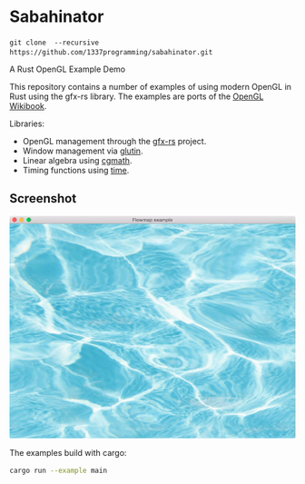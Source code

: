 # Sabahinator

`git clone  --recursive https://github.com/1337programming/sabahinator.git`

A Rust OpenGL Example Demo

This repository contains a number of examples of using modern OpenGL in Rust using the gfx-rs library. The examples are ports of the [OpenGL Wikibook](https://en.wikibooks.org/wiki/OpenGL_Programming).

Libraries:
 - OpenGL management through the [gfx-rs][] project.
 - Window management via [glutin][].
 - Linear algebra using [cgmath][].
 - Timing functions using [time][].

[gfx-rs]: https://github.com/gfx-rs/gfx
[glutin]: https://github.com/tomaka/glutin
[cgmath]: https://github.com/brendanzab/cgmath
[time]: https://github.com/rust-lang-deprecated/time


## Screenshot

![Flowmap Example](screenshot.png)

The examples build with cargo:

``` bash
cargo run --example main
```
